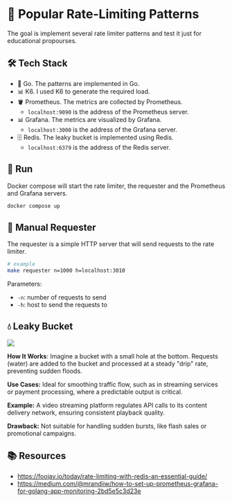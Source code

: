 # 🚦 Popular Rate-Limiting Patterns

The goal is implement several rate limiter patterns and test it just for educational propourses.

## 🛠️ Tech Stack

- 🔷 Go. The patterns are implemented in Go.
- 📊 K6. I used K6 to generate the required load.
- 🪣 Prometheus. The metrics are collected by Prometheus.
  - `localhost:9090` is the address of the Prometheus server.
- 📊 Grafana. The metrics are visualized by Grafana.
  - `localhost:3000` is the address of the Grafana server.
- 🗄️ Redis. The leaky bucket is implemented using Redis.
  - `localhost:6379` is the address of the Redis server.

## 🚀 Run

Docker compose will start the rate limiter, the requester and the Prometheus and Grafana servers.

```bash
docker compose up
```

## 🔄 Manual Requester

The requester is a simple HTTP server that will send requests to the rate limiter.

```bash
# example
make requester n=1000 h=localhost:3010
```

Parameters:

- `-n`: number of requests to send
- `-h`: host to send the requests to

## 💧 Leaky Bucket

![](https://cdn-images-1.medium.com/max/2160/1*UioRG8-qID51i0rEOPVh-w.gif)

**How It Works**: Imagine a bucket with a small hole at the bottom. Requests (water) are added to the bucket and processed at a steady "drip" rate, preventing sudden floods.

**Use Cases:** Ideal for smoothing traffic flow, such as in streaming services or payment processing, where a predictable output is critical.

**Example:** A video streaming platform regulates API calls to its content delivery network, ensuring consistent playback quality.

**Drawback:** Not suitable for handling sudden bursts, like flash sales or promotional campaigns.

## 📚 Resources

- https://foojay.io/today/rate-limiting-with-redis-an-essential-guide/
- https://medium.com/@mrandiiw/how-to-set-up-prometheus-grafana-for-golang-app-monitoring-2bd5e5c3d23e
